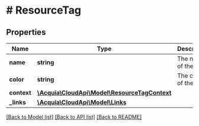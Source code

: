 # # ResourceTag

## Properties

Name | Type | Description | Notes
------------ | ------------- | ------------- | -------------
**name** | **string** | The name of the tag. |
**color** | **string** | The color of the tag. |
**context** | [**\Acquia\CloudApi\Model\ResourceTagContext**](ResourceTagContext.md) |  |
**_links** | [**\Acquia\CloudApi\Model\Links**](Links.md) |  |

[[Back to Model list]](../../README.md#models) [[Back to API list]](../../README.md#endpoints) [[Back to README]](../../README.md)
